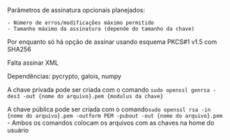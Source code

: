 Parâmetros de assinatura opcionais planejados:

    - Número de erros/modificações máximo permitido
    - Tamanho máximo da assinatura (depende do tamanho da chave)

Por enquanto só há opção de assinar usando esquema PKCS#1 v1.5 com SHA256

Falta assinar XML

Dependências: pycrypto, galois, numpy

A chave privada pode ser criada com o comando ```sudo openssl genrsa -des3 -out {nome do arquivo}.pem {modulus da chave}```

A chave pública pode ser criada com o comando```sudo openssl rsa -in {nome do arquivo}.pem -outform PEM -pubout -out {nome do arquivo}.pem```
    - Ambos os comandos colocam os arquivos com as chaves na home do usuário